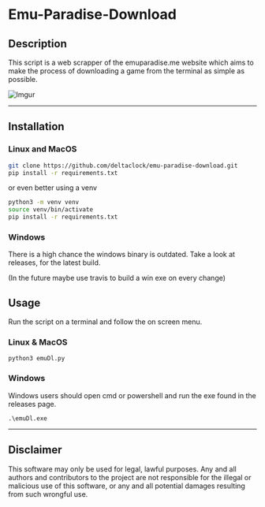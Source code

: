 # Emu-Paradise-Download

## Description

This script is a web scrapper of the emuparadise.me website which aims to make
the process of downloading a game from the terminal as simple as possible.

![Imgur](https://imgur.com/GcBZOdu.png "Example")

***

## Installation

### Linux and MacOS

```bash
git clone https://github.com/deltaclock/emu-paradise-download.git
pip install -r requirements.txt
```

or even better using a venv

```bash
python3 -m venv venv
source venv/bin/activate
pip install -r requirements.txt
```

### Windows

There is a high chance the windows binary is outdated.
Take a look at releases, for the latest build.

(In the future maybe use travis to build a win exe on every change)

## Usage

Run the script on a terminal and follow the on screen menu.

### Linux & MacOS

`python3 emuDl.py`

### Windows

Windows users should open cmd or powershell and run the exe found in the releases page.

`.\emuDl.exe`

***

## Disclaimer

This software may only be used for legal, lawful purposes. Any and all authors and contributors to the project are not responsible for the illegal or malicious use of this software, or any and all potential damages resulting from such wrongful use.
